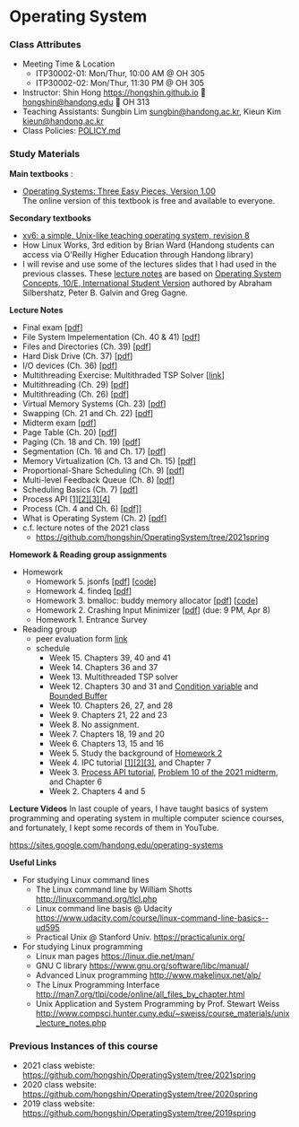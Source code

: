 # Operating System

### Class Attributes ###
* Meeting Time & Location
  - ITP30002-01: Mon/Thur, 10:00 AM @ OH 305
  - ITP30002-02: Mon/Thur, 11:30 PM @ OH 305
* Instructor: Shin Hong https://hongshin.github.io :e-mail: hongshin@handong.edu :door: OH 313
* Teaching Assistants: Sungbin Lim sungbin@handong.ac.kr, Kieun Kim kieun@handong.ac.kr
* Class Policies: [POLICY.md](https://github.com/hongshin/OperatingSystem/blob/master/POLICY.md)


### Study Materials ###

**Main textbooks** :
* [Operating Systems: Three Easy Pieces, Version 1.00](http://pages.cs.wisc.edu/~remzi/OSTEP/)  
  The online version of this textbook is free and available to everyone.

**Secondary textbooks**
* [xv6: a simple, Unix-like teaching operating system, revision 8](https://pdos.csail.mit.edu/6.828/2014/xv6/book-rev8.pdf)
* How Linux Works, 3rd edition by Brian Ward (Handong students can access via O'Reilly Higher Education through Handong library)
* I will revise and use some of the lectures slides that I had used in the previous classes. These [lecture notes](https://github.com/hongshin/OperatingSystem/tree/2020spring) are based on [Operating System Concepts, 10/E, International Student Version](http://www.kyobobook.co.kr/product/detailViewEng.laf?ejkGb=ENG&mallGb=ENG&barcode=9781119586166) authored by Abraham Silbershatz, Peter B. Galvin and Greg Gagne. 

**Lecture Notes**
 - Final exam [[pdf](exam/final.pdf)]
 - File System Impelementation (Ch. 40 & 41) [[pdf](notes/ch40+41-fs+impls.pdf)]
 - Files and Directories (Ch. 39) [[pdf](notes/ch39-files+dirs.pdf)]
 - Hard Disk Drive (Ch. 37) [[pdf](notes/ch37-hdd.pdf)]
 - I/O devices (Ch. 36) [[pdf](notes/ch36-iodevices.pdf)]
 - Multithreading Exercise: Multithraded TSP Solver [[link](notes/tsp)]
 - Multithreading (Ch. 29) [[pdf](notes/ch28-concurrent-datastructure.pdf)]
 - Multithreading (Ch. 26) [[pdf](notes/ch26-multithreading.pdf)]
 - Virtual Memory Systems (Ch. 23) [[pdf](notes/ch23-vm-examples.pdf)]
 - Swapping (Ch. 21 and Ch. 22) [[pdf](notes/ch21+22-swapping.pdf)]
 - Midterm exam [[pdf](exam/midterm.pdf)]
 - Page Table (Ch. 20) [[pdf](notes/ch20-page+table.pdf)]
 - Paging (Ch. 18 and Ch. 19) [[pdf](notes/ch18+19-paging.pdf)] 
 - Segmentation (Ch. 16 and Ch. 17) [[pdf](notes/ch16+17-segmentation)]
 - Memory Virtualization (Ch. 13 and Ch. 15) [[pdf](notes/ch13+15-vm.pdf)]
 - Proportional-Share Scheduling (Ch. 9) [[pdf](notes/ch9-propshare.pdf)]
 - Multi-level Feedback Queue (Ch. 8) [[pdf](notes/ch8-mlfq.pdf)]
 - Scheduling Basics (Ch. 7) [[pdf](notes/ch7-scheduling.pdf)]
 - Process API [[1](https://youtu.be/22Z7xAD_nfE)][[2]](https://youtu.be/ODixeqqD-Kc)[[3]](https://youtu.be/8v1f6S4JTY0)[[4]](https://youtu.be/Lj_eBZCiIEo)
 - Process (Ch. 4 and Ch. 6) [[pdf]](notes/ch4+6-process.pdf)]
 - What is Operating System (Ch. 2) [[pdf](notes/ch2-intro+os.pdf)]
 - c.f. lecture notes of the 2021 class
    * https://github.com/hongshin/OperatingSystem/tree/2021spring

**Homework & Reading group assignments**
 - Homework
    * Homework 5. jsonfs [[pdf](assignments/hw5-jsonfs.pdf)] [[code](https://github.com/hongshin/OperatingSystem/tree/hw5)]
    * Homework 4. findeq [[pdf](assignments/homework4.pdf)]
    * Homework 3. bmalloc: buddy memory allocator [[pdf](assignments/homework3.pdf)] [[code](https://github.com/hongshin/OperatingSystem/tree/hw3)]
    * Homework 2. Crashing Input Minimizer [[pdf](assignments/homework2.pdf)] (due: 9 PM, Apr 8)
    * Homework 1. Entrance Survey
 - Reading group
    * peer evaluation form [link](https://github.com/hongshin/OperatingSystem/blob/master/assignments/peer%2Bevaluation.xlsx)
    * schedule
        - Week 15. Chapters 39, 40 and 41
        - Week 14. Chapters 36 and 37
        - Week 13. Multithreaded TSP solver
        - Week 12. Chapters 30 and 31 and [Condition variable](https://youtu.be/9tFznznp_QA) and [Bounded Buffer](https://youtu.be/jj7zqZn095s)
        - Week 10. Chapters 26, 27, and 28
        - Week 9. Chapters 21, 22 and 23
        - Week 8. No assignment.
        - Week 7. Chapters 18, 19 and 20
        - Week 6. Chapters 13, 15 and 16
        - Week 5. Study the background of [Homework 2](assignments/homework2.pdf)
        - Week 4. IPC tutorial [[1]](https://youtu.be/ODixeqqD-Kc)[[2]](https://youtu.be/8v1f6S4JTY0)[[3]](https://youtu.be/Lj_eBZCiIEo), and Chapter 7
        - Week 3. [Process API tutorial](https://youtu.be/22Z7xAD_nfE), [Problem 10 of the 2021 midterm](https://github.com/hongshin/OperatingSystem/blob/2021spring/exam/midterm+problems.pdf), and Chapter 6
        - Week 2. Chapters 4 and 5

**Lecture Videos**
In last couple of years, I have taught basics of system programming and operating system in multiple computer science courses, and fortunately, I kept some records of them in YouTube. 

https://sites.google.com/handong.edu/operating-systems


**Useful Links**
- For studying Linux command lines
  - The Linux command line by William Shotts http://linuxcommand.org/tlcl.php
  - Linux command line basis @ Udacity https://www.udacity.com/course/linux-command-line-basics--ud595
  - Practical Unix @ Stanford Univ. https://practicalunix.org/
- For studying Linux programming
  - Linux man pages https://linux.die.net/man/
  - GNU C library https://www.gnu.org/software/libc/manual/
  - Advanced Linux programming http://www.makelinux.net/alp/
  - The Linux Programming Interface http://man7.org/tlpi/code/online/all_files_by_chapter.html
  - Unix Application and System Programming by Prof. Stewart Weiss  http://www.compsci.hunter.cuny.edu/~sweiss/course_materials/unix_lecture_notes.php

### Previous Instances of this course ###
* 2021 class webiste: https://github.com/hongshin/OperatingSystem/tree/2021spring
* 2020 class website: https://github.com/hongshin/OperatingSystem/tree/2020spring
* 2019 class website: https://github.com/hongshin/OperatingSystem/tree/2019spring
